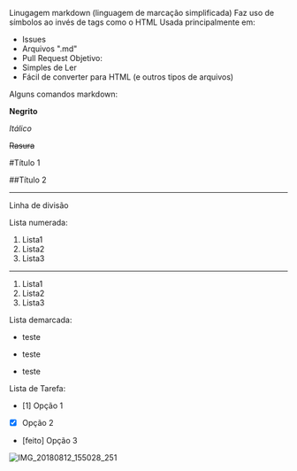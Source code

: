 Linugagem markdown (linguagem de marcação simplificada)
Faz uso de símbolos ao invés de tags como o HTML
Usada principalmente em:
- Issues
- Arquivos ".md"
- Pull Request
Objetivo: 
- Simples de Ler
- Fácil de converter para HTML (e outros tipos de arquivos)

Alguns comandos markdown:

**Negrito**

*Itálico*

~~Rasura~~

#Título 1

##Título 2

---
Linha de divisão

Lista numerada:

1. Lista1
1. Lista2
1. Lista3
***
1. Lista1
1. Lista2
1. Lista3

Lista demarcada:

* teste
- teste
* teste

Lista de Tarefa:
- [1] Opção 1
- [x] Opção 2
- [feito] Opção 3

![IMG_20180812_155028_251](https://user-images.githubusercontent.com/90936509/152721752-e014a1cc-18a8-4687-9aca-9962c6fad5fd.jpg)
